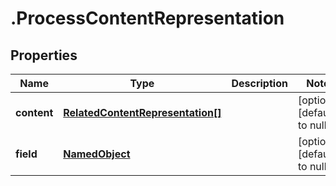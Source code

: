 # .ProcessContentRepresentation

## Properties
Name | Type | Description | Notes
------------ | ------------- | ------------- | -------------
**content** | [**RelatedContentRepresentation[]**](RelatedContentRepresentation.md) |  | [optional] [default to null]
**field** | [**NamedObject**](NamedObject.md) |  | [optional] [default to null]



